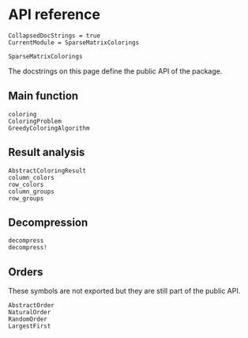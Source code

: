 # API reference

```@meta
CollapsedDocStrings = true
CurrentModule = SparseMatrixColorings
```

```@docs
SparseMatrixColorings
```

The docstrings on this page define the public API of the package.

## Main function

```@docs
coloring
ColoringProblem
GreedyColoringAlgorithm
```

## Result analysis

```@docs
AbstractColoringResult
column_colors
row_colors
column_groups
row_groups
```

## Decompression

```@docs
decompress
decompress!
```

## Orders

These symbols are not exported but they are still part of the public API.

```@docs
AbstractOrder
NaturalOrder
RandomOrder
LargestFirst
```
